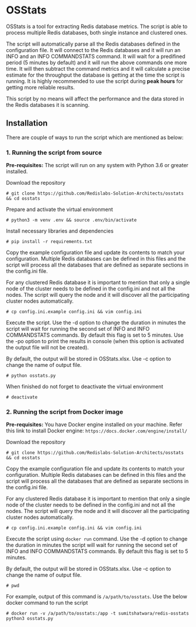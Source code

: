 # OSStats

OSStats is a tool for extracting Redis database metrics. The script is able to process multiple Redis databases, both single instance and clustered ones. 

The script will automatically parse all the Redis databases defined in the configuration file. It will connect to the Redis databases and it will run an INFO and an INFO COMMANDSTATS command. It will wait for a predifined period (5 minutes by default) and it will run the above commands one more time. It will then subtract the command metrics and it will calculate a precise estimate for the throughput the database is getting at the time the script is running. It is highly recommended to use the script during **peak hours** for getting more reliable results. 

This script by no means will affect the performance and the data stored in the Redis databases it is scanning.


## Installation

There are couple of ways to run the script which are mentioned as below:

### 1. Running the script from source

**Pre-requisites:** The script will run on any system with Python 3.6 or greater installed. 

Download the repository

```
# git clone https://github.com/Redislabs-Solution-Architects/osstats && cd osstats
```

Prepare and activate the virtual environment

```
# python3 -m venv .env && source .env/bin/activate
```

Install necessary libraries and dependencies

```
# pip install -r requirements.txt
```

Copy the example configuration file and update its contents to match your configuration. Multiple Redis databases can be defined in this files and the script will process all the databases that are defined as separate sections in the config.ini file.

For any clustered Redis database it is important to mention that only a single node of the cluster needs to be defined in the config.ini and not all the nodes. The script will query the node and it will discover all the participating cluster nodes automatically.

```
# cp config.ini.example config.ini && vim config.ini
```

Execute the script. Use the -d option to change the duration in minutes the script will wait for running the second set of INFO and INFO COMMANDSTATS commands. By default this flag is set to 5 minutes.
Use the -po option to print the results in console (when this option is activated the output file will not be created).

By default, the output will be stored in OSStats.xlsx. Use -c option to change the name of output file.

```
# python osstats.py
```

When finished do not forget to deactivate the virtual environment

```
# deactivate
```


### 2. Running the script from Docker image

**Pre-requisites:** You have Docker engine installed on your machine. Refer this link to install Docker engine: `https://docs.docker.com/engine/install/`


Download the repository

```
# git clone https://github.com/Redislabs-Solution-Architects/osstats && cd osstats
```

Copy the example configuration file and update its contents to match your configuration. Multiple Redis databases can be defined in this files and the script will process all the databases that are defined as separate sections in the config.ini file.

For any clustered Redis database it is important to mention that only a single node of the cluster needs to be defined in the config.ini and not all the nodes. The script will query the node and it will discover all the participating cluster nodes automatically.

```
# cp config.ini.example config.ini && vim config.ini
```

Execute the script using `docker run` command. Use the -d option to change the duration in minutes the script will wait for running the second set of INFO and INFO COMMANDSTATS commands. By default this flag is set to 5 minutes.

By default, the output will be stored in OSStats.xlsx. Use -c option to change the name of output file.

```
# pwd
```
For example, output of this command is `/a/path/to/osstats`. Use the below docker command to run the script

```
# docker run -v /a/path/to/osstats:/app -t sumitshatwara/redis-osstats python3 osstats.py
```


